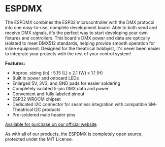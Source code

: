 # ESPDMX
The ESPDMX combines the ESP32 microcontroller with the DMX protocol into one easy-to-use, complete development board. Able to both send and receive DMX signals, it's the perfect way to start developing your own fixtures and controllers. This board's DMX power and data are optically isolated to meet DMX512 standards, helping provide smooth operation for inline equipment. Designed for the theatrical hobbyist, it's never been easier to integrate your projects with the rest of your control system!

**Features:**
 - Approx. sizing (in) : 5.15 (L) x 2.1 (W) x 1.1 (H)
 - Built in power and onboard LEDs
 - Enlarged 5V, 3V3, and GND pads for easier soldering
 - Completely isolated 5-pin DMX data and power
 - Convenient and fully labeled pinout
 - ESP32 WROOM chipset
 - Dedicated I2C connector for seamless integration with compatible SM-Theatrical I2C products
 - Pre-soldered male header pins

[Available for purchase on our official website](https://smtheatrical.com/products/espdmx)

As with all of our products, the ESPDMX is completely open source, protected under the MIT License.
